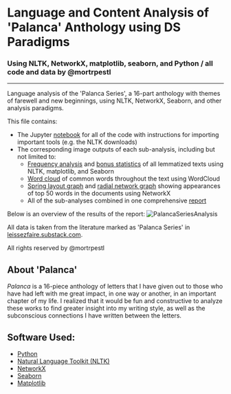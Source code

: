 # Language and Content Analysis of 'Palanca' Anthology using DS Paradigms
### Using NLTK, NetworkX, matplotlib, seaborn, and Python / all code and data by @mortrpestl
---

Language analysis of the 'Palanca Series', a 16-part anthology with themes of farewell and new beginnings, using NLTK, NetworkX, Seaborn, and other analysis paradigms.

This file contains:
- The Jupyter [notebook](https://github.com/mortrpestl/palanca-nlp-analysis/blob/main/PalancaSeriesAnalysis.ipynb) for all of the code with instructions for importing important tools (e.g. the NLTK downloads)
- The corresponding image outputs of each sub-analysis, including but not limited to:
  - [Frequency analysis](https://github.com/mortrpestl/palanca-nlp-analysis/blob/main/palanca_freqanalysis.png) and [bonus statistics](https://github.com/mortrpestl/palanca-nlp-analysis/blob/main/palanca_stats.png) of all lemmatized texts using NLTK, matplotlib, and Seaborn
  - [Word cloud](https://github.com/mortrpestl/palanca-nlp-analysis/blob/main/palanca_wordcloud.jpg) of common words throughout the text using WordCloud
  - [Spring layout graph](https://github.com/mortrpestl/palanca-nlp-analysis/blob/main/palanca_network.png) and [radial network graph](https://github.com/mortrpestl/palanca-nlp-analysis/blob/main/palanca_radial_network.png) showing appearances of top 50 words in the documents using NetworkX
  - All of the sub-analyses combined in one comprehensive [report](https://github.com/mortrpestl/palanca-nlp-analysis/blob/main/PalancaSeriesAnalysis.png)

Below is an overview of the results of the report:
 ![PalancaSeriesAnalysis](https://github.com/user-attachments/assets/319ece03-17b6-4764-a22a-d22247b96746)

All data is taken from the literature marked as 'Palanca Series' in [leissezfaire.substack.com](http://leissezfaire.substack.com/).

All rights reserved by @mortrpestl

## About 'Palanca'

*Palanca* is a 16-piece anthology of letters that I have given out to those who have had left with me great impact, in one way or another, in an important chapter of my life. I realized that it would be fun and constructive to analyze these works to find greater insight into my writing style, as well as the subconscious connections I have written between the letters.

## Software Used:
- [Python](https://www.python.org/)
- [Natural Language Toolkit (NLTK)](https://www.nltk.org/)
- [NetworkX](https://networkx.org/)
- [Seaborn](https://seaborn.pydata.org/)
- [Matplotlib](https://matplotlib.org/)
  
